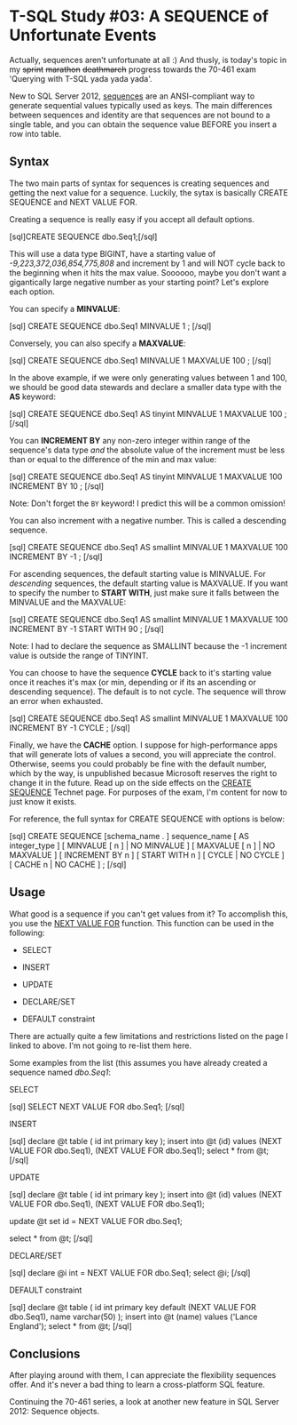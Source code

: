 # T-SQL Study #03: A SEQUENCE of Unfortunate Events


Actually, sequences aren’t unfortunate at all :) And thusly, is today's topic in my <del>sprint</del> <del>marathon</del> <del>deathmarch</del> progress towards the 70-461 exam 'Querying with T-SQL yada yada yada'.


New to SQL Server 2012, [sequences](http://technet.microsoft.com/en-us/library/ff878058.aspx) are an ANSI-compliant way to generate sequential values typically used as keys. The main differences between sequences and identity are that sequences are not bound to a single table, and you can obtain the sequence value BEFORE you insert a row into table.

## Syntax

The two main parts of syntax for sequences is creating sequences and getting the next value for a sequence. Luckily, the sytax is basically CREATE SEQUENCE and NEXT VALUE FOR.


Creating a sequence is really easy if you accept all default options.

[sql]CREATE SEQUENCE dbo.Seq1;[/sql]

This will use a data type BIGINT, have a starting value of *-9,223,372,036,854,775,808* and increment by 1 and will NOT cycle back to the beginning when it hits the max value. Soooooo, maybe you don't want a gigantically large negative number as your starting point? Let's explore each option.


You can specify a **MINVALUE**:

[sql]
CREATE SEQUENCE dbo.Seq1 
	MINVALUE 1
;
[/sql]

Conversely, you can also specify a **MAXVALUE**:

[sql]
CREATE SEQUENCE dbo.Seq1 
	MINVALUE 1
	MAXVALUE 100
;
[/sql]

In the above example, if we were only generating values between 1 and 100, we should be good data stewards and declare a smaller data type with the **AS** keyword:

[sql]
CREATE SEQUENCE dbo.Seq1 
	AS tinyint 
	MINVALUE 1
	MAXVALUE 100
;
[/sql]

You can **INCREMENT BY** any non-zero integer within range of the sequence's data type *and* the absolute value of the increment must be less than or equal to the difference of the min and max value:

[sql]
CREATE SEQUENCE dbo.Seq1 
	AS tinyint 
	MINVALUE 1
	MAXVALUE 100
	INCREMENT BY 10
;
[/sql]

Note: Don't forget the <code>BY</code> keyword! I predict this will be a common omission!


You can also increment with a negative number. This is called a descending sequence. 

[sql]
CREATE SEQUENCE dbo.Seq1 
	AS smallint 
	MINVALUE 1
	MAXVALUE 100
	INCREMENT BY -1
;
[/sql]

For ascending sequences, the default starting value is MINVALUE. For *descending* sequences, the default starting value is MAXVALUE. If you want to specify the number to **START WITH**, just make sure it falls between the MINVALUE and the MAXVALUE:

[sql]
CREATE SEQUENCE dbo.Seq1 
	AS smallint 
	MINVALUE 1
	MAXVALUE 100
	INCREMENT BY -1
	START WITH 90 
;
[/sql]

Note: I had to declare the sequence as SMALLINT because the -1 increment value is outside the range of TINYINT. 


You can choose to have the sequence **CYCLE** back to it's starting value once it reaches it's max (or min, depending or if its an ascending or descending sequence). The default is to not cycle. The sequence will throw an error when exhausted.

[sql]
CREATE SEQUENCE dbo.Seq1 
	AS smallint 
	MINVALUE 1
	MAXVALUE 100
	INCREMENT BY -1
	CYCLE
;
[/sql]

Finally, we have the **CACHE** option. I suppose for high-performance apps that will generate lots of values a second, you will appreciate the control. Otherwise, seems you could probably be fine with the default number, which by the way, is unpublished becasue Microsoft reserves the right to change it in the future. Read up on the side effects on the [CREATE SEQUENCE](http://technet.microsoft.com/en-us/library/ff878091.aspx) Technet page. For purposes of the exam, I'm content for now to just know it exists.


For reference, the full syntax for CREATE SEQUENCE with options is below:

[sql]
CREATE SEQUENCE [schema_name . ] sequence_name
    [ AS integer_type ]
    [ MINVALUE [ n ] | NO MINVALUE ]
    [ MAXVALUE [ n ] | NO MAXVALUE ]
	[ INCREMENT BY n ]
	[ START WITH n ]
	[ CYCLE | NO CYCLE ]
    [ CACHE n | NO CACHE ]
;
[/sql]
## Usage

What good is a sequence if you can't get values from it? To accomplish this, you use the [NEXT VALUE FOR](http://technet.microsoft.com/en-us/library/ff878370.aspx) function. This function can be used in the following:

  *  SELECT

  *  INSERT

  *  UPDATE

  *  DECLARE/SET

  *  DEFAULT constraint

There are actually quite a few limitations and restrictions listed on the page I linked to above. I'm not going to re-list them here.


Some examples from the list (this assumes you have already created a sequence named *dbo.Seq1*:


SELECT

[sql]
SELECT NEXT VALUE FOR dbo.Seq1;
[/sql]

INSERT

[sql]
declare @t table
(
    id int primary key
);
insert into @t (id) values (NEXT VALUE FOR dbo.Seq1), (NEXT VALUE FOR dbo.Seq1);
select * from @t;
[/sql]

UPDATE

[sql]
declare @t table
(
    id int primary key
);
insert into @t (id) values (NEXT VALUE FOR dbo.Seq1), (NEXT VALUE FOR dbo.Seq1);

update @t set id = NEXT VALUE FOR dbo.Seq1;

select * from @t;
[/sql]

DECLARE/SET

[sql]
declare @i int = NEXT VALUE FOR dbo.Seq1;
select @i;
[/sql]

DEFAULT constraint

[sql]
declare @t table
(
    id int primary key default (NEXT VALUE FOR dbo.Seq1),
    name varchar(50)
);
insert into @t (name) values ('Lance England');
select * from @t;
[/sql]
## Conclusions

After playing around with them, I can appreciate the flexibility sequences offer. And it's never a bad thing to learn a cross-platform SQL feature.
 
Continuing the 70-461 series, a look at another new feature in SQL Server 2012: Sequence objects.

